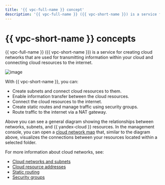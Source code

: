 ```yaml
---
title: '{{ vpc-full-name }} concept'
description: '{{ vpc-full-name }} ({{ vpc-short-name }}) is a service for creating cloud networks that are used for transmitting information within your cloud and connecting cloud resources to the internet. With {{ vpc-short-name }}, you can create subnets and connect cloud resources to them, provide information transfer between cloud resources, connect cloud resources to the internet, build static routes, and manage traffic using security groups.'
---
```


# {{ vpc-short-name }} concepts

{{ vpc-full-name }} ({{ vpc-short-name }}) is a service for creating cloud networks that are used for transmitting information within your cloud and connecting cloud resources to the internet.

![image](../../_assets/vpc/vpc-overview.png)

With {{ vpc-short-name }}, you can:

- Create subnets and connect cloud resources to them.
- Enable information transfer between the cloud resources.
- Connect the cloud resources to the internet.
- Create static routes and manage traffic using security groups.
- Route traffic to the internet via a NAT gateway.

Above you can see a general diagram showing the relationships between networks, subnets, and {{ yandex-cloud }} resources. In the management console, you can open a [cloud network map](network.md#map) that, similar to the diagram above, visualizes the connections between your resources located within a selected folder.

For more information about cloud networks, see:
- [Cloud networks and subnets](network.md)
- [Cloud resource addresses](address.md)
- [Static routing](routing.md)
- [Security groups](security-groups.md)